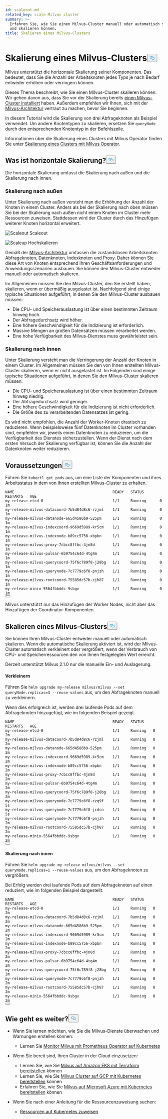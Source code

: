 ```yaml
---
id: scaleout.md
related_key: scale Milvus cluster
summary: >-
  Erfahren Sie, wie Sie einen Milvus-Cluster manuell oder automatisch skalieren
  und skalieren können.
title: Skalieren eines Milvus-Clusters
---
```

<h1 id="Scale-a-Milvus-Cluster" class="common-anchor-header">Skalierung eines Milvus-Clusters<button data-href="#Scale-a-Milvus-Cluster" class="anchor-icon" translate="no">
      <svg translate="no"
        aria-hidden="true"
        focusable="false"
        height="20"
        version="1.1"
        viewBox="0 0 16 16"
        width="16"
      >
        <path
          fill="#0092E4"
          fill-rule="evenodd"
          d="M4 9h1v1H4c-1.5 0-3-1.69-3-3.5S2.55 3 4 3h4c1.45 0 3 1.69 3 3.5 0 1.41-.91 2.72-2 3.25V8.59c.58-.45 1-1.27 1-2.09C10 5.22 8.98 4 8 4H4c-.98 0-2 1.22-2 2.5S3 9 4 9zm9-3h-1v1h1c1 0 2 1.22 2 2.5S13.98 12 13 12H9c-.98 0-2-1.22-2-2.5 0-.83.42-1.64 1-2.09V6.25c-1.09.53-2 1.84-2 3.25C6 11.31 7.55 13 9 13h4c1.45 0 3-1.69 3-3.5S14.5 6 13 6z"
        ></path>
      </svg>
    </button></h1><p>Milvus unterstützt die horizontale Skalierung seiner Komponenten. Das bedeutet, dass Sie die Anzahl der Arbeitsknoten jedes Typs je nach Bedarf entweder erhöhen oder verringern können.</p>
<p>Dieses Thema beschreibt, wie Sie einen Milvus-Cluster skalieren können. Wir gehen davon aus, dass Sie vor der Skalierung bereits <a href="/docs/de/v2.4.x/install_cluster-helm.md">einen Milvus-Cluster installiert</a> haben. Außerdem empfehlen wir Ihnen, sich mit der <a href="/docs/de/v2.4.x/architecture_overview.md">Milvus-Architektur</a> vertraut zu machen, bevor Sie beginnen.</p>
<p>In diesem Tutorial wird die Skalierung von drei Abfrageknoten als Beispiel verwendet. Um andere Knotentypen zu skalieren, ersetzen Sie <code translate="no">queryNode</code> durch den entsprechenden Knotentyp in der Befehlszeile.</p>
<div class="alert note">
<p>Informationen über die Skalierung eines Clusters mit Milvus Operator finden Sie unter <a href="https://github.com/zilliztech/milvus-operator/blob/main/docs/administration/scale-a-milvus-cluster.md">Skalierung eines Clusters mit Milvus Operator</a>.</p>
</div>
<h2 id="What-is-horizontal-scaling" class="common-anchor-header">Was ist horizontale Skalierung?<button data-href="#What-is-horizontal-scaling" class="anchor-icon" translate="no">
      <svg translate="no"
        aria-hidden="true"
        focusable="false"
        height="20"
        version="1.1"
        viewBox="0 0 16 16"
        width="16"
      >
        <path
          fill="#0092E4"
          fill-rule="evenodd"
          d="M4 9h1v1H4c-1.5 0-3-1.69-3-3.5S2.55 3 4 3h4c1.45 0 3 1.69 3 3.5 0 1.41-.91 2.72-2 3.25V8.59c.58-.45 1-1.27 1-2.09C10 5.22 8.98 4 8 4H4c-.98 0-2 1.22-2 2.5S3 9 4 9zm9-3h-1v1h1c1 0 2 1.22 2 2.5S13.98 12 13 12H9c-.98 0-2-1.22-2-2.5 0-.83.42-1.64 1-2.09V6.25c-1.09.53-2 1.84-2 3.25C6 11.31 7.55 13 9 13h4c1.45 0 3-1.69 3-3.5S14.5 6 13 6z"
        ></path>
      </svg>
    </button></h2><p>Die horizontale Skalierung umfasst die Skalierung nach außen und die Skalierung nach innen.</p>
<h3 id="Scaling-out" class="common-anchor-header">Skalierung nach außen</h3><p>Unter Skalierung nach außen versteht man die Erhöhung der Anzahl der Knoten in einem Cluster. Anders als bei der Skalierung nach oben müssen Sie bei der Skalierung nach außen nicht einem Knoten im Cluster mehr Ressourcen zuweisen. Stattdessen wird der Cluster durch das Hinzufügen weiterer Knoten horizontal erweitert.</p>
<p>
  
   <span class="img-wrapper"> <img translate="no" src="/docs/v2.4.x/assets/scale_out.jpg" alt="Scaleout" class="doc-image" id="scaleout" />
   </span> <span class="img-wrapper"> <span>Scaleout</span> </span></p>
<p>
  
   <span class="img-wrapper"> <img translate="no" src="/docs/v2.4.x/assets/scale_up.jpg" alt="Scaleup" class="doc-image" id="scaleup" />
   </span> <span class="img-wrapper"> <span>Hochskalieren</span> </span></p>
<p>Gemäß der <a href="/docs/de/v2.4.x/architecture_overview.md">Milvus-Architektur</a> umfassen die zustandslosen Arbeitsknoten Abfrageknoten, Datenknoten, Indexknoten und Proxy. Daher können Sie diese Art von Knoten entsprechend Ihren Geschäftsanforderungen und Anwendungsszenarien ausbauen. Sie können den Milvus-Cluster entweder manuell oder automatisch skalieren.</p>
<p>Im Allgemeinen müssen Sie den Milvus-Cluster, den Sie erstellt haben, skalieren, wenn er übermäßig ausgelastet ist. Nachfolgend sind einige typische Situationen aufgeführt, in denen Sie den Milvus-Cluster ausbauen müssen:</p>
<ul>
<li>Die CPU- und Speicherauslastung ist über einen bestimmten Zeitraum hinweg hoch.</li>
<li>Der Abfragedurchsatz wird höher.</li>
<li>Eine höhere Geschwindigkeit für die Indizierung ist erforderlich.</li>
<li>Massive Mengen an großen Datensätzen müssen verarbeitet werden.</li>
<li>Eine hohe Verfügbarkeit des Milvus-Dienstes muss gewährleistet sein.</li>
</ul>
<h3 id="Scaling-in" class="common-anchor-header">Skalierung nach innen</h3><p>Unter Skalierung versteht man die Verringerung der Anzahl der Knoten in einem Cluster. Im Allgemeinen müssen Sie den von Ihnen erstellten Milvus-Cluster skalieren, wenn er nicht ausgelastet ist. Im Folgenden sind einige typische Situationen aufgeführt, in denen Sie den Milvus-Cluster skalieren müssen:</p>
<ul>
<li>Die CPU- und Speicherauslastung ist über einen bestimmten Zeitraum hinweg niedrig.</li>
<li>Der Abfragedurchsatz wird geringer.</li>
<li>Eine höhere Geschwindigkeit für die Indizierung ist nicht erforderlich.</li>
<li>Die Größe des zu verarbeitenden Datensatzes ist gering.</li>
</ul>
<div class="alert note">
Es wird nicht empfohlen, die Anzahl der Worker-Knoten drastisch zu reduzieren. Wenn beispielsweise fünf Datenknoten im Cluster vorhanden sind, empfehlen wir, jeweils einen Datenknoten zu reduzieren, um die Verfügbarkeit des Dienstes sicherzustellen. Wenn der Dienst nach dem ersten Versuch der Skalierung verfügbar ist, können Sie die Anzahl der Datenknoten weiter reduzieren.</div>
<h2 id="Prerequisites" class="common-anchor-header">Voraussetzungen<button data-href="#Prerequisites" class="anchor-icon" translate="no">
      <svg translate="no"
        aria-hidden="true"
        focusable="false"
        height="20"
        version="1.1"
        viewBox="0 0 16 16"
        width="16"
      >
        <path
          fill="#0092E4"
          fill-rule="evenodd"
          d="M4 9h1v1H4c-1.5 0-3-1.69-3-3.5S2.55 3 4 3h4c1.45 0 3 1.69 3 3.5 0 1.41-.91 2.72-2 3.25V8.59c.58-.45 1-1.27 1-2.09C10 5.22 8.98 4 8 4H4c-.98 0-2 1.22-2 2.5S3 9 4 9zm9-3h-1v1h1c1 0 2 1.22 2 2.5S13.98 12 13 12H9c-.98 0-2-1.22-2-2.5 0-.83.42-1.64 1-2.09V6.25c-1.09.53-2 1.84-2 3.25C6 11.31 7.55 13 9 13h4c1.45 0 3-1.69 3-3.5S14.5 6 13 6z"
        ></path>
      </svg>
    </button></h2><p>Führen Sie <code translate="no">kubectl get pods</code> aus, um eine Liste der Komponenten und ihres Arbeitsstatus in dem von Ihnen erstellten Milvus-Cluster zu erhalten.</p>
<pre><code translate="no">NAME                                            READY   STATUS       RESTARTS   AGE
my-release-etcd-0                               1/1     Running      0          1m
my-release-milvus-datacoord-7b5d84d8c6-rzjml    1/1     Running      0          1m
my-release-milvus-datanode-665d4586b9-525pm     1/1     Running      0          1m
my-release-milvus-indexcoord-9669d5989-kr5cm    1/1     Running      0          1m
my-release-milvus-indexnode-b89cc5756-xbpbn     1/1     Running      0          1m
my-release-milvus-proxy-7cbcc8ffbc-4jn8d        1/1     Running      0          1m
my-release-milvus-pulsar-6b9754c64d-4tg4m       1/1     Running      0          1m
my-release-milvus-querycoord-75f6c789f8-j28bg   1/1     Running      0          1m
my-release-milvus-querynode-7c7779c6f8-pnjzh    1/1     Running      0          1m
my-release-milvus-rootcoord-75585dc57b-cjh87    1/1     Running      0          1m
my-release-minio-5564fbbddc-9sbgv               1/1     Running      0          1m 
<button class="copy-code-btn"></button></code></pre>
<div class="alert note">
Milvus unterstützt nur das Hinzufügen der Worker Nodes, nicht aber das Hinzufügen der Coordinator-Komponenten.</div>
<h2 id="Scale-a-Milvus-cluster" class="common-anchor-header">Skalieren eines Milvus-Clusters<button data-href="#Scale-a-Milvus-cluster" class="anchor-icon" translate="no">
      <svg translate="no"
        aria-hidden="true"
        focusable="false"
        height="20"
        version="1.1"
        viewBox="0 0 16 16"
        width="16"
      >
        <path
          fill="#0092E4"
          fill-rule="evenodd"
          d="M4 9h1v1H4c-1.5 0-3-1.69-3-3.5S2.55 3 4 3h4c1.45 0 3 1.69 3 3.5 0 1.41-.91 2.72-2 3.25V8.59c.58-.45 1-1.27 1-2.09C10 5.22 8.98 4 8 4H4c-.98 0-2 1.22-2 2.5S3 9 4 9zm9-3h-1v1h1c1 0 2 1.22 2 2.5S13.98 12 13 12H9c-.98 0-2-1.22-2-2.5 0-.83.42-1.64 1-2.09V6.25c-1.09.53-2 1.84-2 3.25C6 11.31 7.55 13 9 13h4c1.45 0 3-1.69 3-3.5S14.5 6 13 6z"
        ></path>
      </svg>
    </button></h2><p>Sie können Ihren Milvus-Cluster entweder manuell oder automatisch skalieren. Wenn die automatische Skalierung aktiviert ist, wird der Milvus-Cluster automatisch verkleinert oder vergrößert, wenn der Verbrauch von CPU- und Speicherressourcen den von Ihnen festgelegten Wert erreicht.</p>
<p>Derzeit unterstützt Milvus 2.1.0 nur die manuelle Ein- und Auslagerung.</p>
<h4 id="Scaling-out" class="common-anchor-header">Verkleinern</h4><p>Führen Sie <code translate="no">helm upgrade my-release milvus/milvus --set queryNode.replicas=3 --reuse-values</code> aus, um den Abfrageknoten manuell zu verkleinern.</p>
<p>Wenn dies erfolgreich ist, werden drei laufende Pods auf dem Abfrageknoten hinzugefügt, wie im folgenden Beispiel gezeigt.</p>
<pre><code translate="no">NAME                                            READY   STATUS    RESTARTS   AGE
my-release-etcd-0                               1/1     Running   0          2m
my-release-milvus-datacoord-7b5d84d8c6-rzjml    1/1     Running   0          2m
my-release-milvus-datanode-665d4586b9-525pm     1/1     Running   0          2m
my-release-milvus-indexcoord-9669d5989-kr5cm    1/1     Running   0          2m
my-release-milvus-indexnode-b89cc5756-xbpbn     1/1     Running   0          2m
my-release-milvus-proxy-7cbcc8ffbc-4jn8d        1/1     Running   0          2m
my-release-milvus-pulsar-6b9754c64d-4tg4m       1/1     Running   0          2m
my-release-milvus-querycoord-75f6c789f8-j28bg   1/1     Running   0          2m
my-release-milvus-querynode-7c7779c6f8-czq9f    1/1     Running   0          5s
my-release-milvus-querynode-7c7779c6f8-jcdcn    1/1     Running   0          5s
my-release-milvus-querynode-7c7779c6f8-pnjzh    1/1     Running   0          2m
my-release-milvus-rootcoord-75585dc57b-cjh87    1/1     Running   0          2m
my-release-minio-5564fbbddc-9sbgv               1/1     Running   0          2m
<button class="copy-code-btn"></button></code></pre>
<h4 id="Scaling-in" class="common-anchor-header">Skalierung nach innen</h4><p>Führen Sie <code translate="no">helm upgrade my-release milvus/milvus --set queryNode.replicas=1 --reuse-values</code> aus, um den Abfrageknoten zu vergrößern.</p>
<p>Bei Erfolg werden drei laufende Pods auf dem Abfrageknoten auf einen reduziert, wie im folgenden Beispiel dargestellt.</p>
<pre><code translate="no">NAME                                            READY   STATUS    RESTARTS   AGE
my-release-etcd-0                               1/1     Running   0          2m
my-release-milvus-datacoord-7b5d84d8c6-rzjml    1/1     Running   0          2m
my-release-milvus-datanode-665d4586b9-525pm     1/1     Running   0          2m
my-release-milvus-indexcoord-9669d5989-kr5cm    1/1     Running   0          2m
my-release-milvus-indexnode-b89cc5756-xbpbn     1/1     Running   0          2m
my-release-milvus-proxy-7cbcc8ffbc-4jn8d        1/1     Running   0          2m
my-release-milvus-pulsar-6b9754c64d-4tg4m       1/1     Running   0          2m
my-release-milvus-querycoord-75f6c789f8-j28bg   1/1     Running   0          2m
my-release-milvus-querynode-7c7779c6f8-pnjzh    1/1     Running   0          2m
my-release-milvus-rootcoord-75585dc57b-cjh87    1/1     Running   0          2m
my-release-minio-5564fbbddc-9sbgv               1/1     Running   0          2m
<button class="copy-code-btn"></button></code></pre>
<h2 id="Whats-next" class="common-anchor-header">Wie geht es weiter?<button data-href="#Whats-next" class="anchor-icon" translate="no">
      <svg translate="no"
        aria-hidden="true"
        focusable="false"
        height="20"
        version="1.1"
        viewBox="0 0 16 16"
        width="16"
      >
        <path
          fill="#0092E4"
          fill-rule="evenodd"
          d="M4 9h1v1H4c-1.5 0-3-1.69-3-3.5S2.55 3 4 3h4c1.45 0 3 1.69 3 3.5 0 1.41-.91 2.72-2 3.25V8.59c.58-.45 1-1.27 1-2.09C10 5.22 8.98 4 8 4H4c-.98 0-2 1.22-2 2.5S3 9 4 9zm9-3h-1v1h1c1 0 2 1.22 2 2.5S13.98 12 13 12H9c-.98 0-2-1.22-2-2.5 0-.83.42-1.64 1-2.09V6.25c-1.09.53-2 1.84-2 3.25C6 11.31 7.55 13 9 13h4c1.45 0 3-1.69 3-3.5S14.5 6 13 6z"
        ></path>
      </svg>
    </button></h2><ul>
<li><p>Wenn Sie lernen möchten, wie Sie die Milvus-Dienste überwachen und Warnungen erstellen können:</p>
<ul>
<li>Lernen Sie <a href="/docs/de/v2.4.x/monitor.md">Monitor Milvus mit Prometheus Operator auf Kubernetes</a></li>
</ul></li>
<li><p>Wenn Sie bereit sind, Ihren Cluster in der Cloud einzusetzen:</p>
<ul>
<li>Lernen Sie, wie Sie <a href="/docs/de/v2.4.x/eks.md">Milvus auf Amazon EKS mit Terraform bereitstellen</a> können</li>
<li>Lernen Sie, wie Sie <a href="/docs/de/v2.4.x/gcp.md">Milvus Cluster auf GCP mit Kubernetes bereitstellen</a> können</li>
<li>Erfahren Sie, wie Sie <a href="/docs/de/v2.4.x/azure.md">Milvus auf Microsoft Azure mit Kubernetes bereitstellen</a> können</li>
</ul></li>
<li><p>Wenn Sie nach einer Anleitung für die Ressourcenzuweisung suchen:</p>
<ul>
<li><a href="/docs/de/v2.4.x/allocate.md#standalone">Ressourcen auf Kubernetes zuweisen</a></li>
</ul></li>
</ul>
